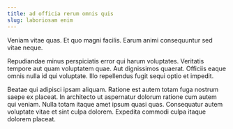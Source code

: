```yaml
---
title: ad officia rerum omnis quis
slug: laboriosam enim
---
```


Veniam vitae quas. Et quo magni facilis. Earum animi consequuntur sed vitae neque.

Repudiandae minus perspiciatis error qui harum voluptates. Veritatis tempore aut quam voluptatem quae. Aut dignissimos quaerat. Officiis eaque omnis nulla id qui voluptate. Illo repellendus fugit sequi optio et impedit.

Beatae qui adipisci ipsam aliquam. Ratione est autem totam fuga nostrum saepe ex placeat. In architecto ut aspernatur dolorum ratione cum autem qui veniam. Nulla totam itaque amet ipsum quasi quas. Consequatur autem voluptate vitae et sint culpa dolorem. Expedita commodi culpa itaque dolorem placeat.
